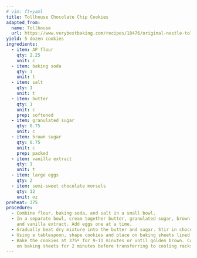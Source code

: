 ```yaml
---
# vim: ft=yaml
title: Tollhouse Chocolate Chip Cookies
adapted_from:
  name: Tollhouse
  url: https://www.verybestbaking.com/recipes/18476/original-nestle-toll-house-chocolate-chip-cookies/
yield: 5 dozen cookies
ingredients:
  - item: AP flour
    qty: 2.25
    unit: c
  - item: baking soda
    qty: 1
    unit: t
  - item: salt
    qty: 1
    unit: t
  - item: butter
    qty: 1
    unit: c
    prep: softened
  - item: granulated sugar
    qty: 0.75
    unit: c
  - item: brown sugar
    qty: 0.75
    unit: c
    prep: packed
  - item: vanilla extract
    qty: 1
    unit: t
  - item: large eggs
    qty: 2
  - item: semi-sweet chocolate morsels
    qty: 12
    unit: oz
preheat: 375
procedure:
  - Combine flour, baking soda, and salt in a small bowl.
  - In a separate bowl, cream together butter, granulated sugar, brown sugar,
    and vanilla extract. Add eggs one at a time.
  - Gradually beat dry mixture into the butter and sugar. Stir in chocolate morsels.
  - Using a tablespoon, shape cookies and place on baking sheets lined with silpat or parchment.
  - Bake the cookies at 375º for 9-11 minutes or until golden brown. Cool
    on baking sheets for 2 minutes before transferring to cooling racks.
---
```

